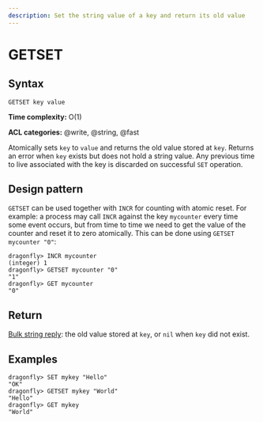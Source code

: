 ```yaml
---
description: Set the string value of a key and return its old value
---
```


# GETSET

## Syntax

    GETSET key value

**Time complexity:** O(1)

**ACL categories:** @write, @string, @fast

Atomically sets `key` to `value` and returns the old value stored at `key`.
Returns an error when `key` exists but does not hold a string value.  Any 
previous time to live associated with the key is discarded on successful 
`SET` operation.

## Design pattern

`GETSET` can be used together with `INCR` for counting with atomic reset.
For example: a process may call `INCR` against the key `mycounter` every time
some event occurs, but from time to time we need to get the value of the counter
and reset it to zero atomically.
This can be done using `GETSET mycounter "0"`:

```shell
dragonfly> INCR mycounter
(integer) 1
dragonfly> GETSET mycounter "0"
"1"
dragonfly> GET mycounter
"0"
```

## Return

[Bulk string reply](https://redis.io/docs/reference/protocol-spec/#bulk-strings): the old value stored at `key`, or `nil` when `key` did not exist.

## Examples

```shell
dragonfly> SET mykey "Hello"
"OK"
dragonfly> GETSET mykey "World"
"Hello"
dragonfly> GET mykey
"World"
```
